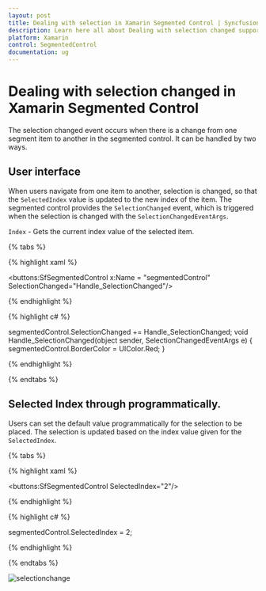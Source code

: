 ```yaml
---
layout: post
title: Dealing with selection in Xamarin Segmented Control | Syncfusion
description: Learn here all about Dealing with selection changed support in Syncfusion Xamarin Segmented Control (SfSegmentedControl) and more.
platform: Xamarin
control: SegmentedControl
documentation: ug
---
```


# Dealing with selection changed in Xamarin Segmented Control

The selection changed event occurs when there is a change from one segment item to another in the segmented control. It can be handled by two ways.

## User interface

When users navigate from one item to another, selection is changed, so that the `SelectedIndex` value is updated to the new index of the item. The segmented control provides the `SelectionChanged` event, which is triggered when the selection is changed with the `SelectionChangedEventArgs`.

`Index` - Gets the current index value of the selected item.

{% tabs %}

{% highlight xaml %}

 <buttons:SfSegmentedControl x:Name = "segmentedControl" SelectionChanged="Handle_SelectionChanged"/>

{% endhighlight %}

{% highlight c# %}

segmentedControl.SelectionChanged += Handle_SelectionChanged;
void Handle_SelectionChanged(object sender, SelectionChangedEventArgs e)
    {
       segmentedControl.BorderColor = UIColor.Red;
    }

{% endhighlight %}

{% endtabs %}

## Selected Index through programmatically.

Users can set the default value programmatically for the selection to be placed. The selection is updated based on the index value given for the `SelectedIndex`. 

{% tabs %}

{% highlight xaml %}

 <buttons:SfSegmentedControl SelectedIndex="2"/>

{% endhighlight %}

{% highlight c# %}

segmentedControl.SelectedIndex = 2;

{% endhighlight %}

{% endtabs %}


![selectionchange](images/Selection-changed/selectionchange.png)


